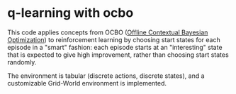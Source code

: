 # q-learning with ocbo

This code applies concepts from OCBO ([Offline Contextual Bayesian Optimization](https://papers.nips.cc/paper/8711-offline-contextual-bayesian-optimization)) to reinforcement learning by choosing start states for each episode in a "smart" fashion: each episode starts at an "interesting" state that is expected to give high improvement, rather than choosing start states randomly.

The environment is tabular (discrete actions, discrete states), and a customizable Grid-World environment is implemented.

